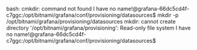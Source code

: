 bash: cmkdir: command not found
I have no name!@grafana-66dc5cd4f-c7ggc:/opt/bitnami/grafana/conf/provisioning/datasources$ mkdir -p /opt/bitnami/grafana/provisioning/datasources
mkdir: cannot create directory '/opt/bitnami/grafana/provisioning': Read-only file system
I have no name!@grafana-66dc5cd4f-c7ggc:/opt/bitnami/grafana/conf/provisioning/datasources$ 


>>>>